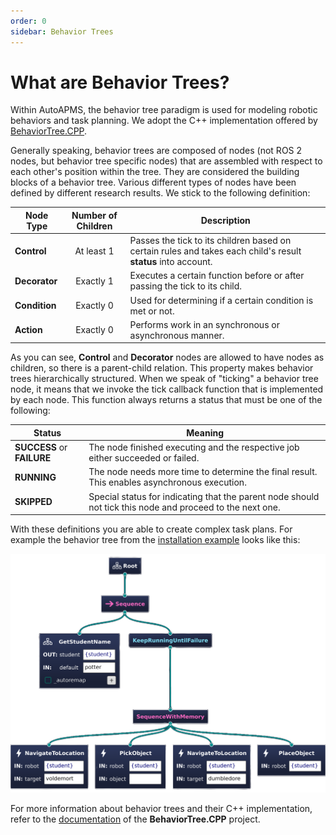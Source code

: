 ```yaml
---
order: 0
sidebar: Behavior Trees
---
```

# What are Behavior Trees?

Within AutoAPMS, the behavior tree paradigm is used for modeling robotic behaviors and task planning. We adopt the C++ implementation offered by [BehaviorTree.CPP](https://github.com/BehaviorTree/BehaviorTree.CPP).

Generally speaking, behavior trees are composed of nodes (not ROS 2 nodes, but behavior tree specific nodes) that are assembled with respect to each other's position within the tree. They are considered the building blocks of a behavior tree. Various different types of nodes have been defined by different research results. We stick to the following definition:

Node Type | Number of Children | Description
--- | :---: | ---
**Control** | At least 1 | Passes the tick to its children based on certain rules and takes each child's result **status** into account.
**Decorator** | Exactly 1 | Executes a certain function before or after passing the tick to its child.
**Condition** | Exactly 0 | Used for determining if a certain condition is met or not.
**Action** | Exactly 0 | Performs work in an synchronous or asynchronous manner.

As you can see, **Control** and **Decorator** nodes are allowed to have nodes as children, so there is a parent-child relation. This property makes behavior trees hierarchically structured. When we speak of "ticking" a behavior tree node, it means that we invoke the tick callback function that is implemented by each node. This function always returns a status that must be one of the following:

Status | Meaning
--- | ---
**SUCCESS** or **FAILURE** | The node finished executing and the respective job either succeeded or failed.
**RUNNING** | The node needs more time to determine the final result. This enables asynchronous execution.
**SKIPPED** | Special status for indicating that the parent node should not tick this node and proceed to the next one.

With these definitions you are able to create complex task plans. For example the behavior tree from the [installation example](../installation/#launch-an-example) looks like this:

![Example behavior tree](./gryffindor_tree.png)

For more information about behavior trees and their C++ implementation, refer to the [documentation](https://www.behaviortree.dev/docs/intro#what-is-a-behavior-tree) of the **BehaviorTree.CPP** project.
